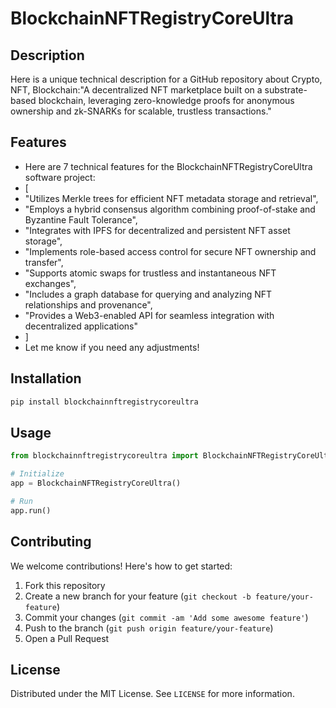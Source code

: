 # BlockchainNFTRegistryCoreUltra

## Description

Here is a unique technical description for a GitHub repository about Crypto, NFT, Blockchain:"A decentralized NFT marketplace built on a substrate-based blockchain, leveraging zero-knowledge proofs for anonymous ownership and zk-SNARKs for scalable, trustless transactions."

## Features

- Here are 7 technical features for the BlockchainNFTRegistryCoreUltra software project:
- [
- "Utilizes Merkle trees for efficient NFT metadata storage and retrieval",
- "Employs a hybrid consensus algorithm combining proof-of-stake and Byzantine Fault Tolerance",
- "Integrates with IPFS for decentralized and persistent NFT asset storage",
- "Implements role-based access control for secure NFT ownership and transfer",
- "Supports atomic swaps for trustless and instantaneous NFT exchanges",
- "Includes a graph database for querying and analyzing NFT relationships and provenance",
- "Provides a Web3-enabled API for seamless integration with decentralized applications"
- ]
- Let me know if you need any adjustments!
## Installation

```bash
pip install blockchainnftregistrycoreultra
```

## Usage

```python
from blockchainnftregistrycoreultra import BlockchainNFTRegistryCoreUltra

# Initialize
app = BlockchainNFTRegistryCoreUltra()

# Run
app.run()
```

## Contributing

We welcome contributions! Here's how to get started:

1. Fork this repository
2. Create a new branch for your feature (`git checkout -b feature/your-feature`)
3. Commit your changes (`git commit -am 'Add some awesome feature'`)
4. Push to the branch (`git push origin feature/your-feature`)
5. Open a Pull Request

## License

Distributed under the MIT License. See `LICENSE` for more information.
